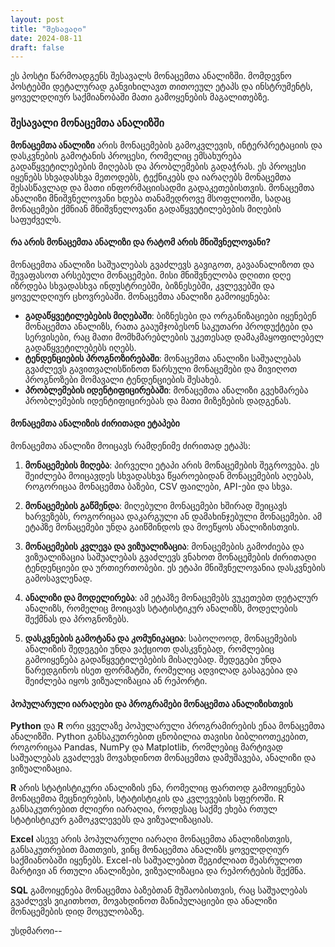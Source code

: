 ```yaml
---
layout: post
title: "შესავალი"
date: 2024-08-11
draft: false
---
```


ეს პოსტი წარმოადგენს შესავალს მონაცემთა ანალიზში. მომდევნო პოსტებში დეტალურად
განვიხილავთ თითოეულ ეტაპს და ინსტრუმენტს, ყოველდღიურ საქმიანობაში მათი
გამოყენების მაგალითებზე.

### შესავალი მონაცემთა ანალიზში

**მონაცემთა ანალიზი** არის მონაცემების გამოკვლევის, ინტერპრეტაციის და
დასკვნების გამოტანის პროცესი, რომელიც ემსახურება გადაწყვეტილებების მიღებას
და პრობლემების გადაჭრას. ეს პროცესი იყენებს სხვადასხვა მეთოდებს, ტექნიკებს
და იარაღებს მონაცემთა შესასწავლად და მათი ინფორმაციისადმი გადაკეთებისთვის.
მონაცემთა ანალიზი მნიშვნელოვანი ხდება თანამედროვე მსოფლიოში, სადაც მონაცემები
ქმნიან მნიშვნელოვანი გადაწყვეტილებების მიღების საფუძველს.

#### რა არის მონაცემთა ანალიზი და რატომ არის მნიშვნელოვანი?

მონაცემთა ანალიზი საშუალებას გვაძლევს გავიგოთ, გავაანალიზოთ და შევაფასოთ
არსებული მონაცემები. მისი მნიშვნელობა დღითი დღე იზრდება სხვადასხვა
ინდუსტრიებში, ბიზნესებში, კვლევებში და ყოველდღიურ ცხოვრებაში. მონაცემთა
ანალიზი გამოიყენება:

- **გადაწყვეტილებების მიღებაში**: ბიზნესები და ორგანიზაციები იყენებენ მონაცემთა
  ანალიზს, რათა გააუმჯობესონ საკუთარი პროდუქტები და სერვისები, რაც მათი
  მომხმარებლების უკეთესად დამაკმაყოფილებელ გადაწყვეტილებებს იღებს.
- **ტენდენციების პროგნოზირებაში**: მონაცემთა ანალიზი საშუალებას გვაძლევს
  გავითვალისწინოთ წარსული მონაცემები და მივიღოთ პროგნოზები მომავალი ტენდენციების
  შესახებ.
- **პრობლემების იდენტიფიცირებაში**: მონაცემთა ანალიზი გვეხმარება პრობლემების
  იდენტიფიცირებას და მათი მიზეზების დადგენას.

#### მონაცემთა ანალიზის ძირითადი ეტაპები

მონაცემთა ანალიზი მოიცავს რამდენიმე ძირითად ეტაპს:

1. **მონაცემების მიღება**: პირველი ეტაპი არის მონაცემების შეგროვება. ეს
   შეიძლება მოიცავდეს სხვადასხვა წყაროებიდან მონაცემების აღებას, როგორიცაა
   მონაცემთა ბაზები, CSV ფაილები, API-ები და სხვა.

2. **მონაცემების გაწმენდა**: მიღებული მონაცემები ხშირად შეიცავს ხარვეზებს,
   როგორიცაა დაკარგული ან დამახინჯებული მონაცემები. ამ ეტაპზე მონაცემები უნდა
   გაიწმინდოს და მოეწყოს ანალიზისთვის.

3. **მონაცემების კვლევა და ვიზუალიზაცია**: მონაცემების გამოძიება და
   ვიზუალიზაცია საშუალებას გვაძლევს ვნახოთ მონაცემების ძირითადი ტენდენციები და
   ურთიერთობები. ეს ეტაპი მნიშვნელოვანია დასკვნების გამოსავლენად.

4. **ანალიზი და მოდელირება**: ამ ეტაპზე მონაცემებს ვუკეთებთ დეტალურ ანალიზს,
   რომელიც მოიცავს სტატისტიკურ ანალიზს, მოდელების შექმნას და პროგნოზებს.

5. **დასკვნების გამოტანა და კომუნიკაცია**: საბოლოოდ, მონაცემების ანალიზის
   შედეგები უნდა ვაქციოთ დასკვნებად, რომლებიც გამოიყენება გადაწყვეტილებების
   მისაღებად. შედეგები უნდა წარედგინოს ისეთ ფორმატში, რომელიც ადვილად გასაგებია
   და შეიძლება იყოს ვიზუალიზაცია ან რეპორტი.

#### პოპულარული იარაღები და პროგრამები მონაცემთა ანალიზისთვის

**Python** და **R** ორი ყველაზე პოპულარული პროგრამირების ენაა მონაცემთა
ანალიზში. Python განსაკუთრებით ცნობილია თავისი ბიბლიოთეკებით, როგორიცაა
Pandas, NumPy და Matplotlib, რომლებიც მარტივად საშუალებას გვაძლევს მოვახდინოთ
მონაცემთა დამუშავება, ანალიზი და ვიზუალიზაცია.

**R** არის სტატისტიკური ანალიზის ენა, რომელიც ფართოდ გამოიყენება მონაცემთა
მეცნიერების, სტატისტიკის და კვლევების სფეროში. R განსაკუთრებით ძლიერი იარაღია,
როდესაც საქმე ეხება რთულ სტატისტიკურ გამოკვლევებს და ვიზუალიზაციას.

**Excel** ასევე არის პოპულარული იარაღი მონაცემთა ანალიზისთვის, განსაკუთრებით
მათთვის, ვინც მონაცემთა ანალიზს ყოველდღიურ საქმიანობაში იყენებს. Excel-ის
საშუალებით შეგიძლიათ შეასრულოთ მარტივი ან რთული ანალიზები, ვიზუალიზაცია და
რეპორტების შექმნა.

**SQL** გამოიყენება მონაცემთა ბაზებთან მუშაობისთვის, რაც საშუალებას გვაძლევს
ვიკითხოთ, მოვახდინოთ მანიპულაციები და ანალიზი მონაცემების დიდ მოცულობაზე.

უსდმაროი--
